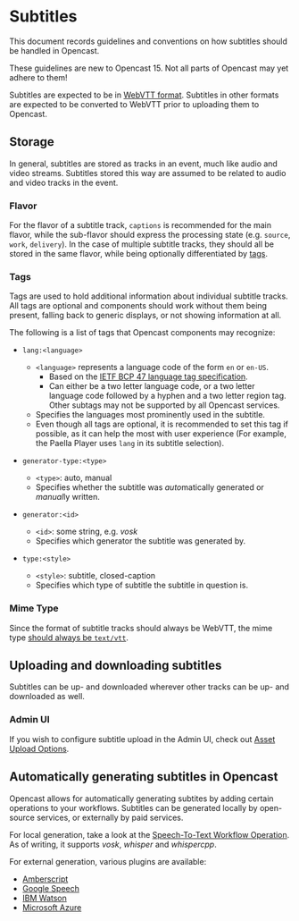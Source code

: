 Subtitles
=========

This document records guidelines and conventions on how subtitles should be handled in Opencast.

<div class=warn>
These guidelines are new to Opencast 15. Not all parts of Opencast may yet adhere to them! 
</div>

Subtitles are expected to be in [WebVTT format](https://developer.mozilla.org/en-US/docs/Web/API/WebVTT_API). Subtitles
in other formats are expected to be converted to WebVTT prior to uploading them to Opencast.

## Storage

In general, subtitles are stored as tracks in an event, much like audio and video streams. Subtitles stored this way
are assumed to be related to audio and video tracks in the event.

### Flavor

For the flavor of a subtitle track, `captions` is recommended for the main flavor, while the sub-flavor should express
the processing state (e.g. `source`, `work`, `delivery`). In the case of multiple subtitle tracks, they should all
be stored in the same flavor, while being optionally differentiated by [tags](#tags).

### Tags

Tags are used to hold additional information about individual subtitle tracks. All tags are optional and components
should work without them being present, falling back to generic displays, or not showing information at all.

The following is a list of tags that Opencast components may recognize:
- `lang:<language>`
	- `<language>` represents a language code of the form `en` or `en-US`.
	    - Based on the [IETF BCP 47 language tag specification](https://www.rfc-editor.org/info/rfc5646).
	    - Can either be a two letter language code, or a two letter language code followed by a hyphen and a two letter
	      region tag. Other subtags may not be supported by all Opencast services.
	- Specifies the languages most prominently used in the subtitle.
	- Even though all tags are optional, it is recommended to set this tag if possible, as it can help the most with
	  user experience (For example, the Paella Player uses `lang` in its subtitle selection).  
	  
- `generator-type:<type>`
    - `<type>`: auto, manual
    - Specifies whether the subtitle was *auto*matically generated or *manual*ly written.
    
- `generator:<id>`
    - `<id>`: some string, e.g. *vosk*
    - Specifies which generator the subtitle was generated by.
		
- `type:<style>`
    - `<style>`: subtitle, closed-caption
    - Specifies which type of subtitle the subtitle in question is.
    

### Mime Type

Since the format of subtitle tracks should always be WebVTT, the mime type
[should always be `text/vtt`](https://developer.mozilla.org/en-US/docs/Web/API/WebVTT_API#webvtt_files).

## Uploading and downloading subtitles

Subtitles can be up- and downloaded wherever other tracks can be up- and downloaded as well.

### Admin UI

If you wish to configure subtitle upload in the Admin UI, check out
[Asset Upload Options](admin-ui/asset-upload.md).


## Automatically generating subtitles in Opencast

Opencast allows for automatically generating subtites by adding certain operations to your workflows. Subtitles
can be generated locally by open-source services, or externally by paid services.

For local generation, take a look at the
[Speech-To-Text Workflow Operation](../workflowoperationhandlers/speechtotext-woh.md). As of writing, it supports
*vosk*, *whisper* and *whispercpp*.

For external generation, various plugins are available:

* [Amberscript](./transcription.configuration/amberscripttranscripts.md)
* [Google Speech](./transcription.configuration/googlespeechtranscripts.md)
* [IBM Watson](./transcription.configuration/watsontranscripts.md)
* [Microsoft Azure](./transcription.configuration/microsoftazuretranscripts.md)
